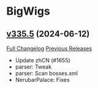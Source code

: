 # BigWigs

## [v335.5](https://github.com/BigWigsMods/BigWigs/tree/v335.5) (2024-06-12)
[Full Changelog](https://github.com/BigWigsMods/BigWigs/compare/v335.4...v335.5) [Previous Releases](https://github.com/BigWigsMods/BigWigs/releases)

- Update zhCN (#1655)  
- parser: Tweak  
- parser: Scan bosses.xml  
- NerubarPalace: Fixes  
